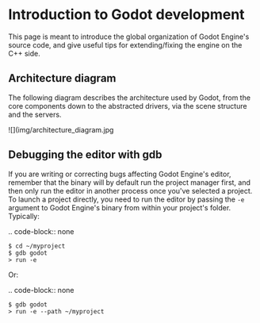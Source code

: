 

Introduction to Godot development
=================================

This page is meant to introduce the global organization of Godot Engine's
source code, and give useful tips for extending/fixing the engine on the
C++ side.

Architecture diagram
--------------------

The following diagram describes the architecture used by Godot, from the
core components down to the abstracted drivers, via the scene
structure and the servers.

![](img/architecture_diagram.jpg

Debugging the editor with gdb
-----------------------------

If you are writing or correcting bugs affecting Godot Engine's editor,
remember that the binary will by default run the project manager first,
and then only run the editor in another process once you've selected a
project. To launch a project directly, you need to run the editor by
passing the `-e` argument to Godot Engine's binary from within your
project's folder. Typically:

.. code-block:: none

    $ cd ~/myproject
    $ gdb godot
    > run -e

Or:

.. code-block:: none

    $ gdb godot
    > run -e --path ~/myproject
